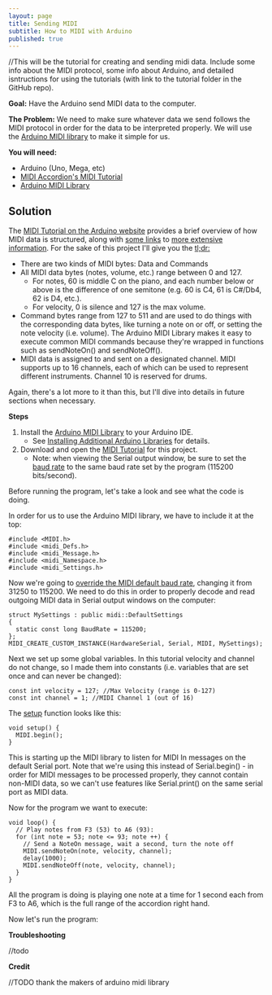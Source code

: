```yaml
---
layout: page
title: Sending MIDI
subtitle: How to MIDI with Arduino
published: true
---
```


//This will be the tutorial for creating and sending midi data.  Include some info about the MIDI protocol, some info about Arduino, and detailed isntructions for using the tutorials (with link to the tutorial folder in the GitHub repo).


**Goal:** Have the Arduino send MIDI data to the computer.

**The Problem:** We need to make sure whatever data we send follows the MIDI protocol in order for the data to be interpreted properly.  We will use the [Arduino MIDI library](http://playground.arduino.cc/Main/MIDILibrary) to make it simple for us.

**You will need:**

- Arduino (Uno, Mega, etc)
- [MIDI Accordion's MIDI Tutorial](https://github.com/bvavra/MIDI_Accordion/tree/master/Prototypes/MIDI_Tutorial)
- [Arduino MIDI Library](http://playground.arduino.cc/Main/MIDILibrary)

## Solution

The [MIDI Tutorial on the Arduino website](https://www.arduino.cc/en/Tutorial/Midi) provides a brief overview of how MIDI data is structured, along with [some links](http://www.tigoe.net/pcomp/code/communication/midi/) to [more extensive information](http://hinton-instruments.co.uk/reference/midi/protocol/index.htm).  For the sake of this project I'll give you the [tl;dr:](https://en.wikipedia.org/wiki/Wikipedia:Too_long;_didn%27t_read)

- There are two kinds of MIDI bytes: Data and Commands
- All MIDI data bytes (notes, volume, etc.) range between 0 and 127.
    - For notes, 60 is middle C on the piano, and each number below or above is the difference of one semitone (e.g. 60 is C4, 61 is C#/Db4, 62 is D4, etc.).
    - For velocity, 0 is silence and 127 is the max volume.
- Command bytes range from 127 to 511 and are used to do things with the corresponding data bytes, like turning a note on or off, or setting the note velocity (i.e. volume).  The Arduino MIDI Library makes it easy to execute common MIDI commands because they're wrapped in functions such as sendNoteOn() and sendNoteOff().
- MIDI data is assigned to and sent on a designated channel.  MIDI supports up to 16 channels, each of which can be used to represent different instruments.  Channel 10 is reserved for drums.

Again, there's a lot more to it than this, but I'll dive into details in future sections when necessary.

**Steps**

1. Install the [Arduino MIDI Library](http://playground.arduino.cc/Main/MIDILibrary) to your Arduino IDE.
    - See [Installing Additional Arduino Libraries](https://www.arduino.cc/en/Guide/Libraries) for details.
2. Download and open the [MIDI Tutorial](https://github.com/bvavra/MIDI_Accordion/tree/master/Prototypes/MIDI_Tutorial) for this project.
    - Note: when viewing the Serial output window, be sure to set the [baud rate](https://www.arduino.cc/en/Serial/Begin) to the same baud rate set by the program (115200 bits/second).
    
Before running the program, let's take a look and see what the code is doing.

In order for us to use the Arduino MIDI library, we have to include it at the top:

    #include <MIDI.h>
    #include <midi_Defs.h>
    #include <midi_Message.h>
    #include <midi_Namespace.h>
    #include <midi_Settings.h>
    
Now we're going to [override the MIDI default baud rate](http://arduinomidilib.fortyseveneffects.com/a00013.html), changing it from 31250 to 115200.  We need to do this in order to properly decode and read outgoing MIDI data in Serial output windows on the computer:

    struct MySettings : public midi::DefaultSettings
    {
      static const long BaudRate = 115200;
    };
    MIDI_CREATE_CUSTOM_INSTANCE(HardwareSerial, Serial, MIDI, MySettings);

Next we set up some global variables.  In this tutorial velocity and channel do not change, so I made them into constants (i.e. variables that are set once and can never be changed):

    const int velocity = 127; //Max Velocity (range is 0-127)
    const int channel = 1; //MIDI Channel 1 (out of 16)
    
The [setup](https://www.arduino.cc/en/Reference/Setup) function looks like this:

    void setup() {
      MIDI.begin();
    }
    
This is starting up the MIDI library to listen for MIDI In messages on the default Serial port.  Note that we're using this instead of Serial.begin() - in order for MIDI messages to be processed properly, they cannot contain non-MIDI data, so we can't use features like Serial.print() on the same serial port as MIDI data.

Now for the program we want to execute:

    void loop() {
      // Play notes from F3 (53) to A6 (93):
      for (int note = 53; note <= 93; note ++) {
        // Send a NoteOn message, wait a second, turn the note off
        MIDI.sendNoteOn(note, velocity, channel);  
        delay(1000);
        MIDI.sendNoteOff(note, velocity, channel);
      }
    }
    
All the program is doing is playing one note at a time for 1 second each from F3 to A6, which is the full range of the accordion right hand.

Now let's run the program:

**Troubleshooting**

//todo

**Credit**

//TODO thank the makers of arduino midi library
